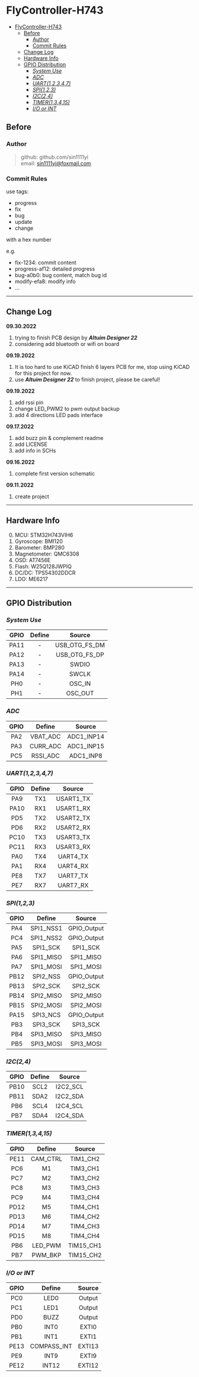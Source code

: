 # FlyController-H743

- [FlyController-H743](#flycontroller-h743)
  - [Before](#before)
    - [Author](#author)
    - [Commit Rules](#commit-rules)
  - [Change Log](#change-log)
  - [Hardware Info](#hardware-info)
  - [GPIO Distribution](#gpio-distribution)
    - [*System Use*](#system-use)
    - [*ADC*](#adc)
    - [*UART(1,2,3,4,7)*](#uart12347)
    - [*SPI(1,2,3)*](#spi123)
    - [*I2C(2,4)*](#i2c24)
    - [*TIMER(1,3,4,15)*](#timer13415)
    - [*I/O or INT*](#io-or-int)


## Before

### Author

> github: github.com/sin1111yi   
> email: sin1111yi@foxmail.com   

### Commit Rules

use tags:

* progress
* fix
* bug
* update
* change

with a hex number   

e.g.   
* fix-1234: commit content
* progress-af12: detailed progress
* bug-a0b0: bug content, match bug id
* modify-efa8: modify info
* ...

-------------------
## Change Log

**09.30.2022**

1. trying to finish PCB design by ***Altuim Designer 22***
2. considering add bluetooth or wifi on board

**09.19.2022**

1. It is too hard to use KiCAD finish 6 layers PCB for me, stop using KiCAD for this project for now.
2. use ***Altuim Designer 22*** to finish project, please be careful!

**09.19.2022**

1. add rssi pin
2. change LED_PWM2 to pwm output backup 
3. add 4 directions LED pads interface

**09.17.2022**

1. add buzz pin & complement readme
2. add LICENSE
3. add info in SCHs

**09.16.2022**   

1. complete first version schematic

**09.11.2022**   

1. create project

-------------------
## Hardware Info

0. MCU: STM32H743VIH6
1. Gyroscope: BMI120
2. Barometer: BMP280
3. Magnetometer: QMC6308
4. OSD: AT7456E
5. Flash: W25Q128JWPIQ
6. DC/DC: TPS54302DDCR
7. LDO: ME6217

-------------------
## GPIO Distribution

### *System Use*   

| GPIO  | Define |    Source     |
| :---: | :----: | :-----------: |
| PA11  |   -    | USB_OTG_FS_DM |
| PA12  |   -    | USB_OTG_FS_DP |
| PA13  |   -    |     SWDIO     |
| PA14  |   -    |     SWCLK     |
|  PH0  |   -    |    OSC_IN     |
|  PH1  |   -    |    OSC_OUT    |

### *ADC*   

| GPIO  |  Define  |   Source   |
| :---: | :------: | :--------: |
|  PA2  | VBAT_ADC | ADC1_INP14 |
|  PA3  | CURR_ADC | ADC1_INP15 |
|  PC5  | RSSI_ADC | ADC1_INP8  |

### *UART(1,2,3,4,7)*   

| GPIO  | Define |  Source   |
| :---: | :----: | :-------: |
|  PA9  |  TX1   | USART1_TX |
| PA10  |  RX1   | USART1_RX |
|  PD5  |  TX2   | USART2_TX |
|  PD6  |  RX2   | USART2_RX |
| PC10  |  TX3   | USART3_TX |
| PC11  |  RX3   | USART3_RX |
|  PA0  |  TX4   | UART4_TX  |
|  PA1  |  RX4   | UART4_RX  |
|  PE8  |  TX7   | UART7_TX  |
|  PE7  |  RX7   | UART7_RX  |

### *SPI(1,2,3)*   

| GPIO  |  Define   |   Source    |
| :---: | :-------: | :---------: |
|  PA4  | SPI1_NSS1 | GPIO_Output |
|  PC4  | SPI1_NSS2 | GPIO_Output |
|  PA5  | SPI1_SCK  |  SPI1_SCK   |
|  PA6  | SPI1_MISO |  SPI1_MISO  |
|  PA7  | SPI1_MOSI |  SPI1_MOSI  |
| PB12  | SPI2_NSS  | GPIO_Output |
| PB13  | SPI2_SCK  |  SPI2_SCK   |
| PB14  | SPI2_MISO |  SPI2_MISO  |
| PB15  | SPI2_MOSI |  SPI2_MOSI  |
| PA15  | SPI3_NCS  | GPIO_Output |
|  PB3  | SPI3_SCK  |  SPI3_SCK   |
|  PB4  | SPI3_MISO |  SPI3_MISO  |
|  PB5  | SPI3_MOSI |  SPI3_MOSI  |

### *I2C(2,4)*   

| GPIO  | Define |  Source  |
| :---: | :----: | :------: |
| PB10  |  SCL2  | I2C2_SCL |
| PB11  |  SDA2  | I2C2_SDA |
|  PB6  |  SCL4  | I2C4_SCL |
|  PB7  |  SDA4  | I2C4_SDA |

### *TIMER(1,3,4,15)*

| GPIO  |  Define  |  Source   |
| :---: | :------: | :-------: |
| PE11  | CAM_CTRL | TIM1_CH2  |
|  PC6  |    M1    | TIM3_CH1  |
|  PC7  |    M2    | TIM3_CH2  |
|  PC8  |    M3    | TIM3_CH3  |
|  PC9  |    M4    | TIM3_CH4  |
| PD12  |    M5    | TIM4_CH1  |
| PD13  |    M6    | TIM4_CH2  |
| PD14  |    M7    | TIM4_CH3  |
| PD15  |    M8    | TIM4_CH4  |
|  PB6  | LED_PWM  | TIM15_CH1 |
|  PB7  | PWM_BKP  | TIM15_CH2 |

### *I/O or INT*

| GPIO  |   Define    | Source |
| :---: | :---------: | :----: |
|  PC0  |    LED0     | Output |
|  PC1  |    LED1     | Output |
|  PD0  |    BUZZ     | Output |
|  PB0  |    INT0     | EXTI0  |
|  PB1  |    INT1     | EXTI1  |
| PE13  | COMPASS_INT | EXTI13 |
|  PE9  |    INT9     | EXTI9  |
| PE12  |    INT12    | EXTI12 |

